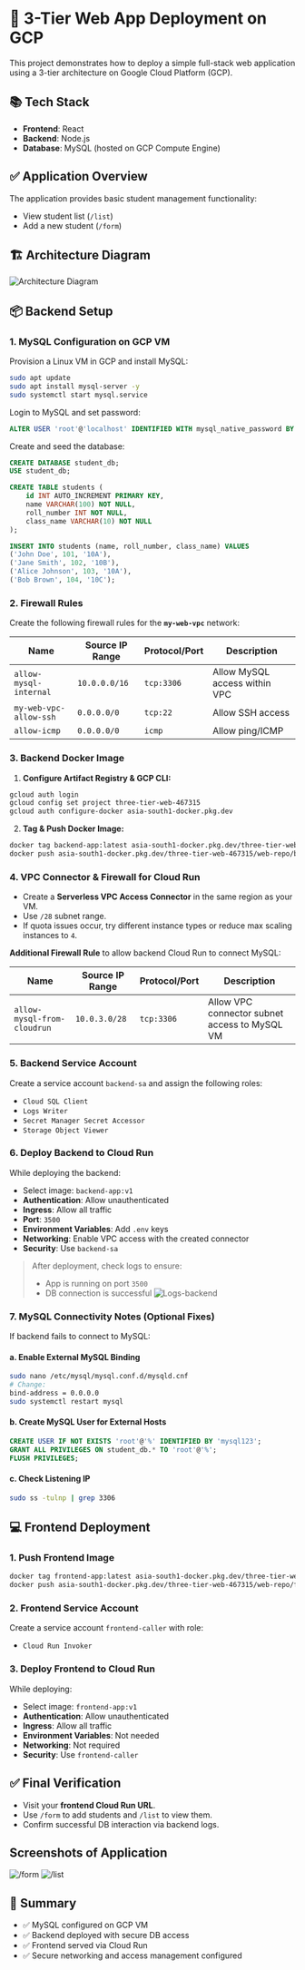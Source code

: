 # 🚀 3-Tier Web App Deployment on GCP

This project demonstrates how to deploy a simple full-stack web application using a 3-tier architecture on Google Cloud Platform (GCP).

## 📚 Tech Stack

- **Frontend**: React
- **Backend**: Node.js
- **Database**: MySQL (hosted on GCP Compute Engine)

## ✅ Application Overview

The application provides basic student management functionality:

- View student list (`/list`)
- Add a new student (`/form`)

## 🏗️ Architecture Diagram

![Architecture Diagram](<images/3-tier-web-app-gcp (3).jpg>)

## 📦 Backend Setup

### 1. MySQL Configuration on GCP VM

Provision a Linux VM in GCP and install MySQL:

```bash
sudo apt update
sudo apt install mysql-server -y
sudo systemctl start mysql.service
```

Login to MySQL and set password:

```sql
ALTER USER 'root'@'localhost' IDENTIFIED WITH mysql_native_password BY 'mysql123';
```

Create and seed the database:

```sql
CREATE DATABASE student_db;
USE student_db;

CREATE TABLE students (
    id INT AUTO_INCREMENT PRIMARY KEY,
    name VARCHAR(100) NOT NULL,
    roll_number INT NOT NULL,
    class_name VARCHAR(10) NOT NULL
);

INSERT INTO students (name, roll_number, class_name) VALUES
('John Doe', 101, '10A'),
('Jane Smith', 102, '10B'),
('Alice Johnson', 103, '10A'),
('Bob Brown', 104, '10C');
```

### 2. Firewall Rules

Create the following firewall rules for the **`my-web-vpc`** network:

| Name                   | Source IP Range | Protocol/Port | Description                   |
| ---------------------- | --------------- | ------------- | ----------------------------- |
| `allow-mysql-internal` | `10.0.0.0/16`   | `tcp:3306`    | Allow MySQL access within VPC |
| `my-web-vpc-allow-ssh` | `0.0.0.0/0`     | `tcp:22`      | Allow SSH access              |
| `allow-icmp`           | `0.0.0.0/0`     | `icmp`        | Allow ping/ICMP               |

### 3. Backend Docker Image

1. **Configure Artifact Registry & GCP CLI:**

```bash
gcloud auth login
gcloud config set project three-tier-web-467315
gcloud auth configure-docker asia-south1-docker.pkg.dev
```

2. **Tag & Push Docker Image:**

```bash
docker tag backend-app:latest asia-south1-docker.pkg.dev/three-tier-web-467315/web-repo/backend-app:v1
docker push asia-south1-docker.pkg.dev/three-tier-web-467315/web-repo/backend-app:v1
```

### 4. VPC Connector & Firewall for Cloud Run

- Create a **Serverless VPC Access Connector** in the same region as your VM.
- Use `/28` subnet range.
- If quota issues occur, try different instance types or reduce max scaling instances to `4`.

**Additional Firewall Rule** to allow backend Cloud Run to connect MySQL:

| Name                        | Source IP Range | Protocol/Port | Description                                   |
| --------------------------- | --------------- | ------------- | --------------------------------------------- |
| `allow-mysql-from-cloudrun` | `10.0.3.0/28`   | `tcp:3306`    | Allow VPC connector subnet access to MySQL VM |

### 5. Backend Service Account

Create a service account `backend-sa` and assign the following roles:

- `Cloud SQL Client`
- `Logs Writer`
- `Secret Manager Secret Accessor`
- `Storage Object Viewer`

### 6. Deploy Backend to Cloud Run

While deploying the backend:

- Select image: `backend-app:v1`
- **Authentication**: Allow unauthenticated
- **Ingress**: Allow all traffic
- **Port**: `3500`
- **Environment Variables**: Add `.env` keys
- **Networking**: Enable VPC access with the created connector
- **Security**: Use `backend-sa`

> After deployment, check logs to ensure:
>
> - App is running on port `3500`
> - DB connection is successful
>   ![Logs-backend](images/image.png)

### 7. MySQL Connectivity Notes (Optional Fixes)

If backend fails to connect to MySQL:

#### a. Enable External MySQL Binding

```bash
sudo nano /etc/mysql/mysql.conf.d/mysqld.cnf
# Change:
bind-address = 0.0.0.0
sudo systemctl restart mysql
```

#### b. Create MySQL User for External Hosts

```sql
CREATE USER IF NOT EXISTS 'root'@'%' IDENTIFIED BY 'mysql123';
GRANT ALL PRIVILEGES ON student_db.* TO 'root'@'%';
FLUSH PRIVILEGES;
```

#### c. Check Listening IP

```bash
sudo ss -tulnp | grep 3306
```

## 💻 Frontend Deployment

### 1. Push Frontend Image

```bash
docker tag frontend-app:latest asia-south1-docker.pkg.dev/three-tier-web-467315/web-repo/frontend-app:v1
docker push asia-south1-docker.pkg.dev/three-tier-web-467315/web-repo/frontend-app:v1
```

### 2. Frontend Service Account

Create a service account `frontend-caller` with role:

- `Cloud Run Invoker`

### 3. Deploy Frontend to Cloud Run

While deploying:

- Select image: `frontend-app:v1`
- **Authentication**: Allow unauthenticated
- **Ingress**: Allow all traffic
- **Environment Variables**: Not needed
- **Networking**: Not required
- **Security**: Use `frontend-caller`

## ✅ Final Verification

- Visit your **frontend Cloud Run URL**.
- Use `/form` to add students and `/list` to view them.
- Confirm successful DB interaction via backend logs.

## Screenshots of Application

![/form](images/image-1.png)
![/list](images/image-2.png)

## 🧾 Summary

- ✅ MySQL configured on GCP VM
- ✅ Backend deployed with secure DB access
- ✅ Frontend served via Cloud Run
- ✅ Secure networking and access management configured
